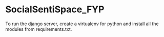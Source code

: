 # SocialSentiSpace_FYP

To run the django server, create a virtualenv for python and install all the modules from requirements.txt.
